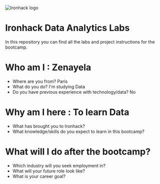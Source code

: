 ![Ironhack logo](https://i.imgur.com/1QgrNNw.png)

# Ironhack Data Analytics Labs

In this repository you can find all the labs and project instructions for the bootcamp.
# Who am I : Zenayela

* Where are you from? Paris
* What do you do? I'm studying Data 
* Do you have previous experience with technology/data? No

# Why am I here : To learn Data

* What has brought you to Ironhack? 
* What knowledge/skills do you expect to learn in this bootcamp?

# What will I do after the bootcamp?

* Which industry will you seek employment in?
* What will your future role look like?
* What is your career goal?

